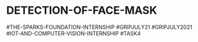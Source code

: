 # DETECTION-OF-FACE-MASK
#THE-SPARKS-FOUNDATION-INTERNSHIP
#GRIPJULY21
#GRIPJULY2021
#IOT-AND-COMPUTER-VISION-INTERNSHIP
#TASK4
